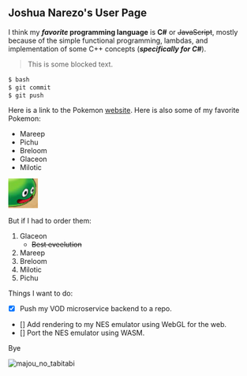 ## Joshua Narezo's User Page

I think my **_favorite_ programming language** is **C#** or ~~JavaScript~~, mostly
because of the simple functional programming, lambdas, and implementation of
some C++ concepts (***specifically for C#***).

> This is some blocked text.

```
$ bash
$ git commit
$ git push
```

Here is a link to the Pokemon [website](https://www.pokemon.com/us/).
Here is also some of my favorite Pokemon:
- Mareep
- Pichu
- Breloom
- Glaceon
- Milotic

![slimeDespair](img/slime.png)

But if I had to order them:
1. Glaceon
   - ~~Best eveelution~~
2. Mareep
3. Breloom
4. Milotic
5. Pichu

Things I want to do:
- [x] Push my VOD microservice backend to a repo.
- [] Add rendering to my NES emulator using WebGL for the web.
- [] Port the NES emulator using WASM.

Bye

![majou_no_tabitabi](img/imout.gif)